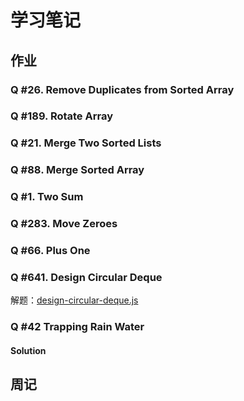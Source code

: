 # 学习笔记

## 作业

### Q #26. Remove Duplicates from Sorted Array

### Q #189. Rotate Array

### Q #21. Merge Two Sorted Lists

### Q #88. Merge Sorted Array

### Q #1. Two Sum

### Q #283. Move Zeroes

### Q #66. Plus One

### Q #641. Design Circular Deque

解题：[design-circular-deque.js](./design-circular-deque.js)

### Q #42 Trapping Rain Water

#### Solution

## 周记
